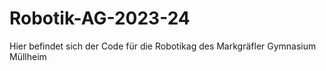 # Robotik-AG-2023-24
Hier befindet sich der Code für die Robotikag des Markgräfler Gymnasium Müllheim
